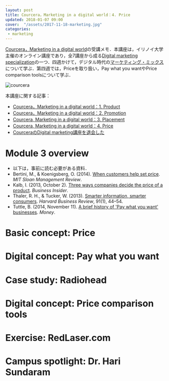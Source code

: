 ```yaml
---
layout: post
title: Courcera，Marketing in a digital world：4. Price
updated: 2018-01-07 09:00
cover:  "/assets/2017-11-18-marketing.jpg"
categories:
 - marketing
---
```


[Courcera，Marketing in a digital world](https://www.coursera.org/learn/marketing-digital)の受講メモ．本講座は，イリノイ大学主催のオンライン講座であり，全7講座から成る[Digital marketing specialization](https://www.coursera.org/specializations/digital-marketing)の一つ．四週かけて，デジタル時代の[マーケティング・ミックス](https://ja.wikipedia.org/wiki/%E3%83%9E%E3%83%BC%E3%82%B1%E3%83%86%E3%82%A3%E3%83%B3%E3%82%B0%E3%83%9F%E3%83%83%E3%82%AF%E3%82%B9)について学ぶ．第四週では，Priceを取り扱い，Pay what you wantやPrice comparison toolsについて学ぶ．

![courcera]({{site.baseurl}}/assets/2017-11-18-courcera.png)

本講座に関する記事：
* [Courcera，Marketing in a digital world：1. Product](https://haltaro.github.io/2017/11/08/digital-marketing-1)
* [Courcera，Marketing in a digital world：2. Promotion](https://haltaro.github.io/2017/11/25/digital-marketing-2)
* [Courcera, Marketing in a digital world：3. Placement](https://haltaro.github.io/2017/12/03/digital-marketing-3)
* [Courcera, Marketing in a digital world：4. Price](https://haltaro.github.io/2017/01/07/digital-marketing-4)
* [CourceraのDigital marketing講座を退会した](https://haltaro.github.io/2017/01/07/digital-marketing-retire)

# Module 3 overview

* 以下は，事前に読む必要がある資料．
* Bertini, M., & Koenigsberg, O. (2014). [When customers help set price](https://sloanreview.mit.edu/article/when-customers-help-set-prices/). *MIT Sloan Management Review*.
* Kalb, I. (2013, October 2). [Three ways companies decide the price of a product](http://www.businessinsider.com/3-powerful-pricing-strategies-businesses-should-always-consider-2013-10). *Business Insider*.
* Thaler, R. H., & Tucker, W. (2013). [Smarter information, smarter consumers](https://hbr.org/2013/01/smarter-information-smarter-consumers). *Harvard Business Review*, 91(1), 44–54.
* Tuttle, B. (2014, November 11). [A brief history of 'Pay what you want' businesses](http://time.com/money/3576844/pay-what-you-want-businesses/). *Money*.

# Basic concept: Price

# Digital concept: Pay what you want

# Case study: Radiohead

# Digital concept: Price comparison tools

# Exercise: RedLaser.com

# Campus spotlight: Dr. Hari Sundaram

